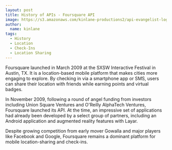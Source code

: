 ```yaml
---
layout: post
title: History of APIs - Foursquare API
image: https://s3.amazonaws.com/kinlane-productions2/api-evangelist-logos/api-evangelist-butterfly-vertical.png
author:
  name: kinlane
tags:
  - History
  - Location
  - Check-Ins
  - Location Sharing
---
```

Foursquare launched in March 2009 at the SXSW Interactive Festival in Austin, TX. It is a location-based mobile platform that makes cities more engaging to explore. By checking in via a smartphone app or SMS, users can share their location with friends while earning points and virtual badges.

In November 2009, following a round of angel funding from investors including Union Square Ventures and O'Reilly AlphaTech Ventures, Foursquare launched its API. At the time, an impressive set of applications had already been developed by a select group of partners, including an Android application and augmented reality features with Layar.

Despite growing competition from early mover Gowalla and major players like Facebook and Google, Foursquare remains a dominant platform for mobile location-sharing and check-ins.